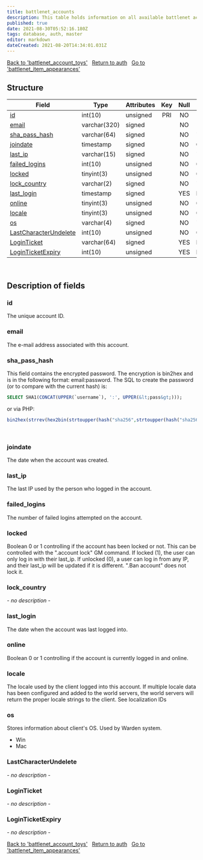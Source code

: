 ```yaml
---
title: battlenet_accounts
description: This table holds information on all available battlenet accounts.
published: true
date: 2021-08-30T05:52:16.180Z
tags: database, auth, master
editor: markdown
dateCreated: 2021-08-20T14:34:01.031Z
---
```


<a href="https://dev.trinitycore.info/en/database/master/auth/battlenet_account_toys" class="mt-5 v-btn v-btn--depressed v-btn--flat v-btn--outlined theme--light v-size--default darkblue--text text--lighten-3"><span class="v-btn__content"><i aria-hidden="true" class="v-icon notranslate v-icon--left mdi mdi-arrow-left theme--light"></i><span>Back to 'battlenet_account_toys'</span></span></a>&nbsp;&nbsp;&nbsp;<a href="https://dev.trinitycore.info/en/database/master/auth/home" class="mt-5 v-btn v-btn--depressed v-btn--flat v-btn--outlined theme--light v-size--default darkblue--text text--lighten-3"><span class="v-btn__content"><i aria-hidden="true" class="v-icon notranslate v-icon--left mdi mdi-home-outline theme--light"></i><span>Return to auth</span></span></a>&nbsp;&nbsp;&nbsp;<a href="https://dev.trinitycore.info/en/database/master/auth/battlenet_item_appearances" class="mt-5 v-btn v-btn--depressed v-btn--flat v-btn--outlined theme--light v-size--default darkblue--text text--lighten-3"><span class="v-btn__content"><span>Go to 'battlenet_item_appearances'</span><i aria-hidden="true" class="v-icon notranslate v-icon--right mdi mdi-arrow-right theme--light"></i></span></a>

## Structure

| Field | Type | Attributes | Key | Null | Default | Extra | Comment |
|---|---|---|:---:|:---:|---|---|---|
| [id](#id) | int(10) | unsigned | PRI | NO |  | AUTO_INCREMENT | Identifier |
| [email](#email) | varchar(320) | signed |  | NO |  |  |  |
| [sha_pass_hash](#sha_pass_hash) | varchar(64) | signed |  | NO | '' |  |  |
| [joindate](#joindate) | timestamp | signed |  | NO | CURRENT_TIMESTAMP |  |  |
| [last_ip](#last_ip) | varchar(15) | signed |  | NO | '127.0.0.1' |  |  |
| [failed_logins](#failed_logins) | int(10) | unsigned |  | NO | 0 |  |  |
| [locked](#locked) | tinyint(3) | unsigned |  | NO | 0 |  |  |
| [lock_country](#lock_country) | varchar(2) | signed |  | NO | '00' |  |  |
| [last_login](#last_login) | timestamp | signed |  | YES | NULL |  |  |
| [online](#online) | tinyint(3) | unsigned |  | NO | 0 |  |  |
| [locale](#locale) | tinyint(3) | unsigned |  | NO | 0 |  |  |
| [os](#os) | varchar(4) | signed |  | NO | '' |  |  |
| [LastCharacterUndelete](#LastCharacterUndelete) | int(10) | unsigned |  | NO | 0 |  |  |
| [LoginTicket](#LoginTicket) | varchar(64) | signed |  | YES | NULL |  |  |
| [LoginTicketExpiry](#LoginTicketExpiry) | int(10) | unsigned |  | YES | NULL |  |  |

&nbsp;
## Description of fields

### id
The unique account ID.
&nbsp;

### email
The e-mail address associated with this account.
&nbsp;

### sha_pass_hash
This field contains the encrypted password. The encryption is bin2hex and is in the following format: email:password. The SQL to create the password (or to compare with the current hash) is:

```sql
SELECT SHA1(CONCAT(UPPER(`username`), ':', UPPER(&lt;pass&gt;)));
```
or via PHP:
```php
bin2hex(strrev(hex2bin(strtoupper(hash("sha256",strtoupper(hash("sha256", strtoupper($email)).":".strtoupper($password)))))));
```

&nbsp;

### joindate
The date when the account was created.
&nbsp;

### last_ip
The last IP used by the person who logged in the account.
&nbsp;

### failed_logins
The number of failed logins attempted on the account.
&nbsp;

### locked
Boolean 0 or 1 controlling if the account has been locked or not. This can be controlled with the ".account lock" GM command. If locked (1), the user can only log in with their last_ip. If unlocked (0), a user can log in from any IP, and their last_ip will be updated if it is different. ".Ban account" does not lock it.
&nbsp;

### lock_country
*- no description -*
&nbsp;

### last_login
The date when the account was last logged into.
&nbsp;

### online
Boolean 0 or 1 controlling if the account is currently logged in and online.
&nbsp;

### locale
The locale used by the client logged into this account. If multiple locale data has been configured and added to the world servers, the world servers will return the proper locale strings to the client. See localization IDs
&nbsp;

### os
Stores information about client's OS. Used by Warden system.

- Win
- Mac
&nbsp;

### LastCharacterUndelete
*- no description -*
&nbsp;

### LoginTicket
*- no description -*
&nbsp;

### LoginTicketExpiry
*- no description -*
&nbsp;

<a href="https://dev.trinitycore.info/en/database/master/auth/battlenet_account_toys" class="mt-5 v-btn v-btn--depressed v-btn--flat v-btn--outlined theme--light v-size--default darkblue--text text--lighten-3"><span class="v-btn__content"><i aria-hidden="true" class="v-icon notranslate v-icon--left mdi mdi-arrow-left theme--light"></i><span>Back to 'battlenet_account_toys'</span></span></a>&nbsp;&nbsp;&nbsp;<a href="https://dev.trinitycore.info/en/database/master/auth/home" class="mt-5 v-btn v-btn--depressed v-btn--flat v-btn--outlined theme--light v-size--default darkblue--text text--lighten-3"><span class="v-btn__content"><i aria-hidden="true" class="v-icon notranslate v-icon--left mdi mdi-home-outline theme--light"></i><span>Return to auth</span></span></a>&nbsp;&nbsp;&nbsp;<a href="https://dev.trinitycore.info/en/database/master/auth/battlenet_item_appearances" class="mt-5 v-btn v-btn--depressed v-btn--flat v-btn--outlined theme--light v-size--default darkblue--text text--lighten-3"><span class="v-btn__content"><span>Go to 'battlenet_item_appearances'</span><i aria-hidden="true" class="v-icon notranslate v-icon--right mdi mdi-arrow-right theme--light"></i></span></a>